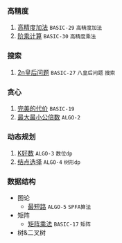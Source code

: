 ### 高精度

1. [高精度加法](https://github.com/hushhw/LQOJ/blob/master/BASIC/BASIC-29%20%E9%AB%98%E7%B2%BE%E5%BA%A6%E5%8A%A0%E6%B3%95.cpp)  `BASIC-29` `高精度加法` 
2. [阶乘计算](https://github.com/hushhw/LQOJ/blob/master/BASIC/BASIC-30%20%E9%98%B6%E4%B9%98%E8%AE%A1%E7%AE%97.cpp) `BASIC-30`  `高精度乘法`





### 搜索

1. [2n皇后问题](https://github.com/hushhw/LQOJ/blob/master/BASIC/BASIC-27%202n%E7%9A%87%E5%90%8E%E9%97%AE%E9%A2%98.cpp) `BASIC-27` `八皇后问题` `搜索`





### 贪心

1. [完美的代价](https://github.com/hushhw/LQOJ/blob/master/BASIC/BASIC-19%20%E5%AE%8C%E7%BE%8E%E7%9A%84%E4%BB%A3%E4%BB%B7.cpp) `BASIC-19`
2. [最大最小公倍数](https://github.com/hushhw/LQOJ/blob/master/ALGO/ALGO-002%20%E6%9C%80%E5%A4%A7%E6%9C%80%E5%B0%8F%E5%85%AC%E5%80%8D%E6%95%B0(%E8%B4%AA%E5%BF%83).cpp) `ALGO-2` 




### 动态规划

1. [K好数](https://github.com/hushhw/LQOJ/blob/master/ALGO/ALGO-003%20K%E5%A5%BD%E6%95%B0.cpp) `ALGO-3` `数位dp`
2. [结点选择](https://github.com/hushhw/LQOJ/blob/master/ALGO/ALGO-004%20%E7%BB%93%E7%82%B9%E9%80%89%E6%8B%A9.cpp) `ALGO-4` `树形dp`




### 数据结构

- 图论
  - [最短路](https://github.com/hushhw/LQOJ/blob/master/ALGO/ALGO-005%20%E6%9C%80%E7%9F%AD%E8%B7%AF.cpp) `ALGO-5` `SPFA算法`
- 矩阵
  - [矩阵乘法](https://github.com/hushhw/LQOJ/blob/master/BASIC/BASIC-17%20%E7%9F%A9%E9%98%B5%E4%B9%98%E6%B3%95.cpp) `BASIC-17` `矩阵`
- 树&二叉树